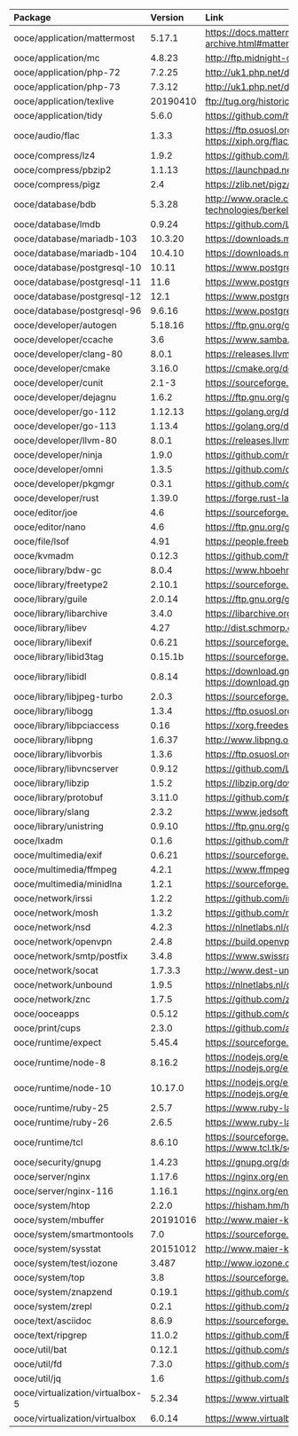 | Package | Version | Link | Maintainer |
| :------ | :------ | :--- | :--------- |
| ooce/application/mattermost	| 5.17.1	| https://docs.mattermost.com/administration/version-archive.html#mattermost-team-edition-server-archive | [omniosorg](https://github.com/omniosorg)
| ooce/application/mc		| 4.8.23	| http://ftp.midnight-commander.org/?C=N;O=D | [omniosorg](https://github.com/omniosorg)
| ooce/application/php-72	| 7.2.25	| http://uk1.php.net/downloads.php | [omniosorg](https://github.com/omniosorg)
| ooce/application/php-73	| 7.3.12	| http://uk1.php.net/downloads.php | [omniosorg](https://github.com/omniosorg)
| ooce/application/texlive	| 20190410	| ftp://tug.org/historic/systems/texlive/2019/ | [omniosorg](https://github.com/omniosorg)
| ooce/application/tidy		| 5.6.0		| https://github.com/htacg/tidy-html5/releases | [omniosorg](https://github.com/omniosorg)
| ooce/audio/flac		| 1.3.3		| https://ftp.osuosl.org/pub/xiph/releases/flac/ https://xiph.org/flac/changelog.html | [omniosorg](https://github.com/omniosorg)
| ooce/compress/lz4		| 1.9.2		| https://github.com/lz4/lz4/releases | [omniosorg](https://github.com/omniosorg)
| ooce/compress/pbzip2		| 1.1.13	| https://launchpad.net/pbzip2/+download | [omniosorg](https://github.com/omniosorg)
| ooce/compress/pigz		| 2.4		| https://zlib.net/pigz/ | [omniosorg](https://github.com/omniosorg)
| ooce/database/bdb		| 5.3.28	| http://www.oracle.com/technetwork/database/database-technologies/berkeleydb/downloads/index.html | [omniosorg](https://github.com/omniosorg)
| ooce/database/lmdb		| 0.9.24	| https://github.com/LMDB/lmdb/releases https://symas.com/lmdb/ | [omniosorg](https://github.com/omniosorg)
| ooce/database/mariadb-103	| 10.3.20	| https://downloads.mariadb.org/mariadb/+releases/ | [omniosorg](https://github.com/omniosorg)
| ooce/database/mariadb-104	| 10.4.10	| https://downloads.mariadb.org/mariadb/+releases/ | [omniosorg](https://github.com/omniosorg)
| ooce/database/postgresql-10	| 10.11		| https://www.postgresql.org/ftp/source/ | [omniosorg](https://github.com/omniosorg)
| ooce/database/postgresql-11	| 11.6		| https://www.postgresql.org/ftp/source/ | [omniosorg](https://github.com/omniosorg)
| ooce/database/postgresql-12	| 12.1		| https://www.postgresql.org/ftp/source/ | [omniosorg](https://github.com/omniosorg)
| ooce/database/postgresql-96	| 9.6.16	| https://www.postgresql.org/ftp/source/ | [omniosorg](https://github.com/omniosorg)
| ooce/developer/autogen	| 5.18.16	| https://ftp.gnu.org/gnu/autogen/ | [omniosorg](https://github.com/omniosorg)
| ooce/developer/ccache		| 3.6		| https://www.samba.org/ftp/ccache/ | [jimklimov](https://github.com/jimklimov)
| ooce/developer/clang-80	| 8.0.1		| https://releases.llvm.org/download.html | [omniosorg](https://github.com/omniosorg)
| ooce/developer/cmake		| 3.16.0	| https://cmake.org/download/ | [omniosorg](https://github.com/omniosorg)
| ooce/developer/cunit		| 2.1-3		| https://sourceforge.net/projects/cunit/files/CUnit/ | [omniosorg](https://github.com/omniosorg)
| ooce/developer/dejagnu	| 1.6.2		| https://ftp.gnu.org/gnu/dejagnu/ | [omniosorg](https://github.com/omniosorg)
| ooce/developer/go-112		| 1.12.13	| https://golang.org/dl/ | [omniosorg](https://github.com/omniosorg)
| ooce/developer/go-113		| 1.13.4	| https://golang.org/dl/ | [omniosorg](https://github.com/omniosorg)
| ooce/developer/llvm-80	| 8.0.1		| https://releases.llvm.org/download.html | [omniosorg](https://github.com/omniosorg)
| ooce/developer/ninja		| 1.9.0		| https://github.com/ninja-build/ninja/releases https://ninja-build.org/ | [omniosorg](https://github.com/omniosorg)
| ooce/developer/omni		| 1.3.5		| https://github.com/omniosorg/omni/releases | [omniosorg](https://github.com/omniosorg)
| ooce/developer/pkgmgr		| 0.3.1		| https://github.com/omniosorg/pkgmgr/releases | [omniosorg](https://github.com/omniosorg)
| ooce/developer/rust		| 1.39.0	| https://forge.rust-lang.org/infra/other-installation-methods.html | [omniosorg](https://github.com/omniosorg)
| ooce/editor/joe		| 4.6		| https://sourceforge.net/projects/joe-editor/files/JOE%20sources/ | [omniosorg](https://github.com/omniosorg)
| ooce/editor/nano		| 4.6		| https://ftp.gnu.org/gnu/nano/ | [omniosorg](https://github.com/omniosorg)
| ooce/file/lsof		| 4.91		| https://people.freebsd.org/~abe/ | [omniosorg](https://github.com/omniosorg)
| ooce/kvmadm			| 0.12.3	| https://github.com/hadfl/kvmadm/releases | [omniosorg](https://github.com/omniosorg)
| ooce/library/bdw-gc		| 8.0.4		| https://www.hboehm.info/gc/gc_source/ | [omniosorg](https://github.com/omniosorg)
| ooce/library/freetype2	| 2.10.1	| https://sourceforge.net/projects/freetype/files/freetype2/ | [omniosorg](https://github.com/omniosorg)
| ooce/library/guile		| 2.0.14	| https://ftp.gnu.org/gnu/guile/ | [omniosorg](https://github.com/omniosorg)
| ooce/library/libarchive	| 3.4.0		| https://libarchive.org/downloads/ | [omniosorg](https://github.com/omniosorg)
| ooce/library/libev		| 4.27		| http://dist.schmorp.de/libev/ | [omniosorg](https://github.com/omniosorg)
| ooce/library/libexif		| 0.6.21	| https://sourceforge.net/projects/libexif/files/libexif/ | [omniosorg](https://github.com/omniosorg)
| ooce/library/libid3tag	| 0.15.1b	| https://sourceforge.net/projects/mad/files/libid3tag/ | [omniosorg](https://github.com/omniosorg)
| ooce/library/libidl		| 0.8.14	| https://download.gnome.org/sources/libIDL/cache.json https://download.gnome.org/sources/libIDL/ | [omniosorg](https://github.com/omniosorg)
| ooce/library/libjpeg-turbo	| 2.0.3		| https://sourceforge.net/projects/libjpeg-turbo/files/ | [omniosorg](https://github.com/omniosorg)
| ooce/library/libogg		| 1.3.4		| https://ftp.osuosl.org/pub/xiph/releases/ogg/ | [omniosorg](https://github.com/omniosorg)
| ooce/library/libpciaccess	| 0.16		| https://xorg.freedesktop.org/archive/individual/lib | [drscream](https://github.com/drscream)
| ooce/library/libpng		| 1.6.37	| http://www.libpng.org/pub/png/libpng.html | [omniosorg](https://github.com/omniosorg)
| ooce/library/libvorbis	| 1.3.6		| https://ftp.osuosl.org/pub/xiph/releases/vorbis/ | [omniosorg](https://github.com/omniosorg)
| ooce/library/libvncserver	| 0.9.12	| https://github.com/LibVNC/libvncserver/releases | [omniosorg](https://github.com/omniosorg)
| ooce/library/libzip		| 1.5.2		| https://libzip.org/download/ | [omniosorg](https://github.com/omniosorg)
| ooce/library/protobuf		| 3.11.0	| https://github.com/protocolbuffers/protobuf/releases/ | [omniosorg](https://github.com/omniosorg)
| ooce/library/slang		| 2.3.2		| https://www.jedsoft.org/releases/slang/ | [omniosorg](https://github.com/omniosorg)
| ooce/library/unistring	| 0.9.10	| https://ftp.gnu.org/gnu/libunistring/ | [omniosorg](https://github.com/omniosorg)
| ooce/lxadm			| 0.1.6		| https://github.com/hadfl/lxadm/releases | [omniosorg](https://github.com/omniosorg)
| ooce/multimedia/exif		| 0.6.21	| https://sourceforge.net/projects/libexif/files/exif/ | [omniosorg](https://github.com/omniosorg)
| ooce/multimedia/ffmpeg	| 4.2.1		| https://www.ffmpeg.org/download.html#releases | [omniosorg](https://github.com/omniosorg)
| ooce/multimedia/minidlna	| 1.2.1		| https://sourceforge.net/projects/minidlna/files/minidlna/ | [omniosorg](https://github.com/omniosorg)
| ooce/network/irssi		| 1.2.2		| https://github.com/irssi/irssi/releases | [omniosorg](https://github.com/omniosorg)
| ooce/network/mosh		| 1.3.2		| https://github.com/mobile-shell/mosh/releases | [omniosorg](https://github.com/omniosorg)
| ooce/network/nsd		| 4.2.3		| https://nlnetlabs.nl/downloads/nsd/ | [omniosorg](https://github.com/omniosorg)
| ooce/network/openvpn		| 2.4.8		| https://build.openvpn.net/downloads/releases/ | [omniosorg](https://github.com/omniosorg)
| ooce/network/smtp/postfix	| 3.4.8		| https://www.swissrave.ch/mirror/postfix-source/index.html | [omniosorg](https://github.com/omniosorg)
| ooce/network/socat		| 1.7.3.3	| http://www.dest-unreach.org/socat/download/ | [omniosorg](https://github.com/omniosorg)
| ooce/network/unbound		| 1.9.5		| https://nlnetlabs.nl/downloads/unbound/ | [omniosorg](https://github.com/omniosorg)
| ooce/network/znc		| 1.7.5		| https://github.com/znc/znc/releases | [omniosorg](https://github.com/omniosorg)
| ooce/ooceapps			| 0.5.12	| https://github.com/omniosorg/ooceapps/releases | [omniosorg](https://github.com/omniosorg)
| ooce/print/cups		| 2.3.0		| https://github.com/apple/cups/releases | [omniosorg](https://github.com/omniosorg)
| ooce/runtime/expect		| 5.45.4	| https://sourceforge.net/projects/expect/files/Expect/ | [omniosorg](https://github.com/omniosorg)
| ooce/runtime/node-8		| 8.16.2	| https://nodejs.org/en/download/releases/ https://nodejs.org/en/download/ | [omniosorg](https://github.com/omniosorg)
| ooce/runtime/node-10		| 10.17.0	| https://nodejs.org/en/download/releases/ https://nodejs.org/en/download/ | [omniosorg](https://github.com/omniosorg)
| ooce/runtime/ruby-25		| 2.5.7		| https://www.ruby-lang.org/en/downloads/ | [omniosorg](https://github.com/omniosorg)
| ooce/runtime/ruby-26		| 2.6.5		| https://www.ruby-lang.org/en/downloads/ | [omniosorg](https://github.com/omniosorg)
| ooce/runtime/tcl		| 8.6.10	| https://sourceforge.net/projects/tcl/files/Tcl/ https://www.tcl.tk/software/tcltk/download.html | [omniosorg](https://github.com/omniosorg)
| ooce/security/gnupg		| 1.4.23	| https://gnupg.org/download/ | [omniosorg](https://github.com/omniosorg)
| ooce/server/nginx		| 1.17.6	| https://nginx.org/en/download.html | [omniosorg](https://github.com/omniosorg)
| ooce/server/nginx-116		| 1.16.1	| https://nginx.org/en/download.html | [omniosorg](https://github.com/omniosorg)
| ooce/system/htop		| 2.2.0		| https://hisham.hm/htop/releases/ | [omniosorg](https://github.com/omniosorg)
| ooce/system/mbuffer		| 20191016	| http://www.maier-komor.de/mbuffer.html | [omniosorg](https://github.com/omniosorg)
| ooce/system/smartmontools	| 7.0		| https://sourceforge.net/projects/smartmontools/files/smartmontools/ | [omniosorg](https://github.com/omniosorg)
| ooce/system/sysstat		| 20151012	| http://www.maier-komor.de/sysstat.html | [omniosorg](https://github.com/omniosorg)
| ooce/system/test/iozone	| 3.487		| http://www.iozone.org/src/current/ | [omniosorg](https://github.com/omniosorg)
| ooce/system/top		| 3.8		| https://sourceforge.net/projects/unixtop/files/unixtop/ | [omniosorg](https://github.com/omniosorg)
| ooce/system/znapzend		| 0.19.1	| https://github.com/oetiker/znapzend/releases | [omniosorg](https://github.com/omniosorg)
| ooce/system/zrepl		| 0.2.1		| https://github.com/zrepl/zrepl/releases | [omniosorg](https://github.com/omniosorg)
| ooce/text/asciidoc		| 8.6.9		| https://sourceforge.net/projects/asciidoc/files/asciidoc/ | [omniosorg](https://github.com/omniosorg)
| ooce/text/ripgrep		| 11.0.2	| https://github.com/BurntSushi/ripgrep/releases | [omniosorg](https://github.com/omniosorg)
| ooce/util/bat			| 0.12.1	| https://github.com/sharkdp/bat/releases | [omniosorg](https://github.com/omniosorg)
| ooce/util/fd			| 7.3.0		| https://github.com/sharkdp/fd/releases/ | [omniosorg](https://github.com/omniosorg)
| ooce/util/jq			| 1.6		| https://github.com/stedolan/jq/releases | [omniosorg](https://github.com/omniosorg)
| ooce/virtualization/virtualbox-5 | 5.2.34	| https://www.virtualbox.org/wiki/Download_Old_Builds_5_2 | [omniosorg](https://github.com/omniosorg)
| ooce/virtualization/virtualbox | 6.0.14	| https://www.virtualbox.org/wiki/Downloads | [omniosorg](https://github.com/omniosorg)

